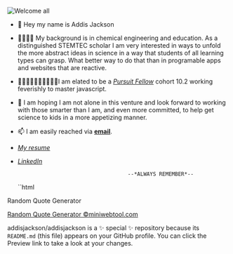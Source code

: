 ![Welcome all](https://as2.ftcdn.net/v2/jpg/05/31/67/91/1000_F_531679184_3VykZEvx3OvHKnLpl3TdaDYWT1hYjvc9.jpg)
- 🤪  Hey my name is Addis Jackson

- 👨‍👨‍👦‍👦 My background is in chemical engineering and education. As a distinguished STEMTEC scholar I am very interested in ways to unfold the more abstract ideas in science in a way that students of all learning types can grasp. What better way to do that than in programable apps and websites that are reactive.

- 👩🏾‍🤝‍🧑🏾👩🏾‍🤝‍🧑🏾I am elated to be a [*Pursuit Fellow*](http://pursuit.org) cohort 10.2 working feverishly to master javascript.

- 💞️  I am hoping I am not alone in this venture and look forward to working with those smarter than I am, and even more committed, to help get science to kids in a more appetizing manner.
 
- 📫  I am easily reached via [**email**](addisjackson@pursuit.org).
- [*My resume*](https://pursuit.instructure.com/files/2001/download?download_frd=1)
- [*LinkedIn*](https://www.linkedin.com/in/addis-jackson-37aa4117)

                                         --*ALWAYS REMEMBER*--

  ``html
<div class="miniwebtoolwidget" data-calculator="random-quote-generator" data-width="380">
    <div class="miniwebtoolh">Random Quote Generator</div>
    <p><a href="https://miniwebtool.com/random-quote-generator/" target="_blank">Random Quote Generator ©miniwebtool.com</a></p>
</div>
<script async src="https://miniwebtool.com/embed.js?v=1"></script>

addisjackson/addisjackson is a ✨ special ✨ repository because its `README.md` (this file) appears on your GitHub profile.
You can click the Preview link to take a look at your changes.

